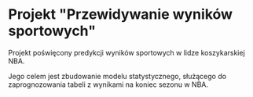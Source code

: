 # Projekt "Przewidywanie wyników sportowych"

Projekt poświęcony predykcji wyników sportowych w lidze koszykarskiej NBA.

Jego celem jest zbudowanie modelu statystycznego, służącego do zaprognozowania tabeli z wynikami na koniec sezonu w  NBA.
